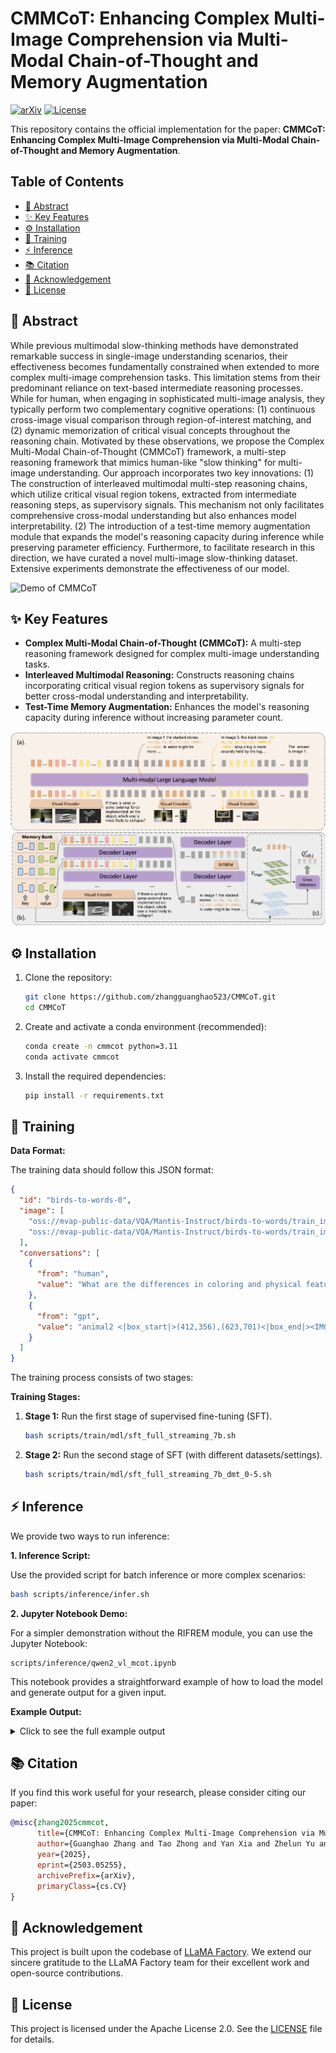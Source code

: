 # CMMCoT: Enhancing Complex Multi-Image Comprehension via Multi-Modal Chain-of-Thought and Memory Augmentation

[![arXiv](https://img.shields.io/badge/arXiv-2503.05255-b31b1b.svg)](https://arxiv.org/abs/2503.05255)
[![License](https://img.shields.io/badge/License-Apache_2.0-blue.svg)](LICENSE)

This repository contains the official implementation for the paper: **CMMCoT: Enhancing Complex Multi-Image Comprehension via Multi-Modal Chain-of-Thought and Memory Augmentation**.

## Table of Contents
- [📜 Abstract](#abstract)
- [✨ Key Features](#key-features)
- [⚙️ Installation](#installation)
- [🚀 Training](#training)
- [⚡ Inference](#inference)
- [📚 Citation](#citation)
- [🙏 Acknowledgement](#acknowledgement)
- [📝 License](#license)

## 📜 Abstract

While previous multimodal slow-thinking methods have demonstrated remarkable success in single-image understanding scenarios, their effectiveness becomes fundamentally constrained when extended to more complex multi-image comprehension tasks. This limitation stems from their predominant reliance on text-based intermediate reasoning processes. While for human, when engaging in sophisticated multi-image analysis, they typically perform two complementary cognitive operations: (1) continuous cross-image visual comparison through region-of-interest matching, and (2) dynamic memorization of critical visual concepts throughout the reasoning chain. Motivated by these observations, we propose the Complex Multi-Modal Chain-of-Thought (CMMCoT) framework, a multi-step reasoning framework that mimics human-like "slow thinking" for multi-image understanding. Our approach incorporates two key innovations: (1) The construction of interleaved multimodal multi-step reasoning chains, which utilize critical visual region tokens, extracted from intermediate reasoning steps, as supervisory signals. This mechanism not only facilitates comprehensive cross-modal understanding but also enhances model interpretability. (2) The introduction of a test-time memory augmentation module that expands the model's reasoning capacity during inference while preserving parameter efficiency. Furthermore, to facilitate research in this direction, we have curated a novel multi-image slow-thinking dataset. Extensive experiments demonstrate the effectiveness of our model.

![Demo of CMMCoT](assets/demo.png)


## ✨ Key Features

*   **Complex Multi-Modal Chain-of-Thought (CMMCoT):** A multi-step reasoning framework designed for complex multi-image understanding tasks.
*   **Interleaved Multimodal Reasoning:** Constructs reasoning chains incorporating critical visual region tokens as supervisory signals for better cross-modal understanding and interpretability.
*   **Test-Time Memory Augmentation:** Enhances the model's reasoning capacity during inference without increasing parameter count.

![CMMCoT Model Architecture](assets/overview.png)

## ⚙️ Installation

1.  Clone the repository:
    ```bash
    git clone https://github.com/zhangguanghao523/CMMCoT.git
    cd CMMCoT
    ```
2.  Create and activate a conda environment (recommended):
    ```bash
    conda create -n cmmcot python=3.11
    conda activate cmmcot
    ```
3.  Install the required dependencies:
    ```bash
    pip install -r requirements.txt
    ```

## 🚀 Training


**Data Format:**

The training data should follow this JSON format:

```json
{
  "id": "birds-to-words-0",
  "image": [
    "oss://mvap-public-data/VQA/Mantis-Instruct/birds-to-words/train_images/1724336.jpg",
    "oss://mvap-public-data/VQA/Mantis-Instruct/birds-to-words/train_images/6741766.jpg"
  ],
  "conversations": [
    {
      "from": "human",
      "value": "What are the differences in coloring and physical features between animal1 and animal2 in the bird images?<image> <image>"
    },
    {
      "from": "gpt",
      "value": "animal2 <|box_start|>(412,356),(623,701)<|box_end|><IMG>1</IMG><image> has more vivid coloring, particularly with the yellow on the chest and the red on the head. animal1 <|box_start|>(298,245),(512,847)<|box_end|><IMG>0</IMG><image> has more white coloration and appears to have a longer and sharper beak."
    }
  ]
}
```



The training process consists of two stages:

**Training Stages:**

1.  **Stage 1:** Run the first stage of supervised fine-tuning (SFT).
    ```bash
    bash scripts/train/mdl/sft_full_streaming_7b.sh
    ```
 

2.  **Stage 2:** Run the second stage of SFT (with different datasets/settings).
    ```bash
    bash scripts/train/mdl/sft_full_streaming_7b_dmt_0-5.sh
    ```

## ⚡ Inference

We provide two ways to run inference:

**1. Inference Script:**

Use the provided script for batch inference or more complex scenarios:

```bash
bash scripts/inference/infer.sh
```

**2. Jupyter Notebook Demo:**

For a simpler demonstration without the RIFREM module, you can use the Jupyter Notebook:

```
scripts/inference/qwen2_vl_mcot.ipynb
```
This notebook provides a straightforward example of how to load the model and generate output for a given input.

**Example Output:**

<details>
<summary>Click to see the full example output</summary>

Here is an example of the model's output format, including generated text and bounding box information:

```
'In image 1, the balanced stones <|box_start|>(408,135),(672,792)<|box_end|><IMG>0</IMG><|vision_start|><|image_pad|><|image_pad|><|image_pad|><|image_pad|><|image_pad|><|image_pad|><|image_pad|><|image_pad|><|image_pad|><|image_pad|><|image_pad|><|image_pad|><|image_pad|><|image_pad|><|image_pad|><|image_pad|><|image_pad|><|image_pad|><|image_pad|><|image_pad|><|image_pad|><|image_pad|><|image_pad|><|image_pad|><|image_pad|><|image_pad|><|image_pad|><|image_pad|><|image_pad|><|image_pad|><|image_pad|><|image_pad|><|image_pad|><|image_pad|><|image_pad|><|image_pad|><|image_pad|><|image_pad|><|image_pad|><|image_pad|><|image_pad|><|image_pad|><|image_pad|><|image_pad|><|image_pad|><|image_pad|><|image_pad|><|image_pad|><|image_pad|><|image_pad|><|image_pad|><|image_pad|><|image_pad|><|image_pad|><|image_pad|><|image_pad|><|image_pad|><|image_pad|><|image_pad|><|image_pad|><|image_pad|><|image_pad|><|image_pad|><|image_pad|><|image_pad|><|image_pad|><|image_pad|><|image_pad|><|image_pad|><|image_pad|><|image_pad|><|image_pad|><|image_pad|><|image_pad|><|image_pad|><|image_pad|><|image_pad|><|image_pad|><|image_pad|><|image_pad|><|image_pad|><|image_pad|><|image_pad|><|image_pad|><|image_pad|><|image_pad|><|image_pad|><|image_pad|><|image_pad|><|image_pad|><|image_pad|><|image_pad|><|image_pad|><|image_pad|><|image_pad|><|image_pad|><|image_pad|><|image_pad|><|image_pad|><|image_pad|><|image_pad|><|image_pad|><|image_pad|><|image_pad|><|image_pad|><|image_pad|><|image_pad|><|image_pad|><|image_pad|><|image_pad|><|image_pad|><|image_pad|><|image_pad|><|image_pad|><|image_pad|><|image_pad|><|image_pad|><|image_pad|><|image_pad|><|image_pad|><|image_pad|><|image_pad|><|image_pad|><|image_pad|><|image_pad|><|image_pad|><|image_pad|><|image_pad|><|image_pad|><|image_pad|><|image_pad|><|image_pad|><|image_pad|><|image_pad|><|image_pad|><|image_pad|><|image_pad|><|image_pad|><|image_pad|><|image_pad|><|image_pad|><|image_pad|><|image_pad|><|image_pad|><|image_pad|><|image_pad|><|image_pad|><|image_pad|><|image_pad|><|image_pad|><|image_pad|><|image_pad|><|image_pad|><|image_pad|><|image_pad|><|image_pad|><|image_pad|><|image_pad|><|image_pad|><|image_pad|><|image_pad|><|image_pad|><|image_pad|><|image_pad|><|image_pad|><|image_pad|><|image_pad|><|image_pad|><|image_pad|><|image_pad|><|image_pad|><|image_pad|><|image_pad|><|image_pad|><|image_pad|><|image_pad|><|image_pad|><|image_pad|><|image_pad|><|image_pad|><|image_pad|><|image_pad|><|image_pad|><|image_pad|><|image_pad|><|image_pad|><|image_pad|><|image_pad|><|image_pad|><|image_pad|><|image_pad|><|image_pad|><|image_pad|><|image_pad|><|image_pad|><|image_pad|><|image_pad|><|image_pad|><|image_pad|><|image_pad|><|image_pad|><|image_pad|><|image_pad|><|image_pad|><|image_pad|><|image_pad|><|image_pad|><|image_pad|><|image_pad|><|image_pad|><|image_pad|><|image_pad|><|image_pad|><|image_pad|><|image_pad|><|image_pad|><|image_pad|><|image_pad|><|image_pad|><|image_pad|><|image_pad|><|image_pad|><|image_pad|><|image_pad|><|image_pad|><|image_pad|><|image_pad|><|image_pad|><|image_pad|><|image_pad|><|image_pad|><|image_pad|><|image_pad|><|image_pad|><|image_pad|><|image_pad|><|image_pad|><|image_pad|><|image_pad|><|image_pad|><|vision_end|> are placed on water, which adds an element of instability due to potential movement or disturbance by wind. Image 2 shows stones <|box_start|>(198,334),(765,765)<|box_end|><IMG>1</IMG><|vision_start|><|image_pad|><|image_pad|><|image_pad|><|image_pad|><|image_pad|><|image_pad|><|image_pad|><|image_pad|><|image_pad|><|image_pad|><|image_pad|><|image_pad|><|image_pad|><|image_pad|><|image_pad|><|image_pad|><|image_pad|><|image_pad|><|image_pad|><|image_pad|><|image_pad|><|image_pad|><|image_pad|><|image_pad|><|image_pad|><|image_pad|><|image_pad|><|image_pad|><|image_pad|><|image_pad|><|image_pad|><|image_pad|><|image_pad|><|image_pad|><|image_pad|><|image_pad|><|image_pad|><|image_pad|><|image_pad|><|image_pad|><|image_pad|><|image_pad|><|image_pad|><|image_pad|><|image_pad|><|image_pad|><|image_pad|><|image_pad|><|image_pad|><|image_pad|><|image_pad|><|image_pad|><|image_pad|><|image_pad|><|image_pad|><|image_pad|><|image_pad|><|image_pad|><|image_pad|><|image_pad|><|image_pad|><|image_pad|><|image_pad|><|image_pad|><|image_pad|><|image_pad|><|image_pad|><|image_pad|><|image_pad|><|image_pad|><|image_pad|><|image_pad|><|image_pad|><|image_pad|><|image_pad|><|image_pad|><|image_pad|><|image_pad|><|image_pad|><|image_pad|><|image_pad|><|image_pad|><|image_pad|><|image_pad|><|image_pad|><|image_pad|><|image_pad|><|image_pad|><|image_pad|><|image_pad|><|image_pad|><|image_pad|><|image_pad|><|image_pad|><|image_pad|><|image_pad|><|image_pad|><|image_pad|><|image_pad|><|image_pad|><|image_pad|><|image_pad|><|image_pad|><|image_pad|><|image_pad|><|image_pad|><|image_pad|><|image_pad|><|image_pad|><|image_pad|><|image_pad|><|image_pad|><|image_pad|><|image_pad|><|image_pad|><|image_pad|><|image_pad|><|image_pad|><|image_pad|><|image_pad|><|image_pad|><|image_pad|><|image_pad|><|image_pad|><|image_pad|><|image_pad|><|image_pad|><|image_pad|><|image_pad|><|image_pad|><|image_pad|><|image_pad|><|image_pad|><|image_pad|><|image_pad|><|image_pad|><|image_pad|><|image_pad|><|image_pad|><|image_pad|><|image_pad|><|image_pad|><|image_pad|><|image_pad|><|image_pad|><|image_pad|><|image_pad|><|image_pad|><|image_pad|><|image_pad|><|image_pad|><|image_pad|><|image_pad|><|image_pad|><|image_pad|><|image_pad|><|image_pad|><|image_pad|><|image_pad|><|image_pad|><|image_pad|><|image_pad|><|image_pad|><|image_pad|><|image_pad|><|image_pad|><|image_pad|><|image_pad|><|image_pad|><|image_pad|><|image_pad|><|image_pad|><|image_pad|><|image_pad|><|image_pad|><|image_pad|><|image_pad|><|image_pad|><|image_pad|><|image_pad|><|image_pad|><|image_pad|><|image_pad|><|image_pad|><|image_pad|><|image_pad|><|image_pad|><|image_pad|><|image_pad|><|image_pad|><|image_pad|><|image_pad|><|image_pad|><|image_pad|><|image_pad|><|image_pad|><|image_pad|><|image_pad|><|image_pad|><|image_pad|><|image_pad|><|image_pad|><|image_pad|><|image_pad|><|image_pad|><|image_pad|><|image_pad|><|image_pad|><|image_pad|><|image_pad|><|image_pad|><|image_pad|><|image_pad|><|image_pad|><|image_pad|><|image_pad|><|image_pad|><|image_pad|><|image_pad|><|image_pad|><|image_pad|><|image_pad|><|image_pad|><|image_pad|><|image_pad|><|image_pad|><|image_pad|><|image_pad|><|image_pad|><|image_pad|><|image_pad|><|image_pad|><|image_pad|><|image_pad|><|image_pad|><|image_pad|><|image_pad|><|image_pad|><|image_pad|><|image_pad|><|image_pad|><|image_pad|><|vision_end|> stacked firmly on a stable surface. Image 3 has a large stone <|box_start|>(180,90),(730,530)<|box_end|><IMG>2</IMG><|vision_start|><|image_pad|><|image_pad|><|image_pad|><|image_pad|><|image_pad|><|image_pad|><|image_pad|><|image_pad|><|image_pad|><|image_pad|><|image_pad|><|image_pad|><|image_pad|><|image_pad|><|image_pad|><|image_pad|><|image_pad|><|image_pad|><|image_pad|><|image_pad|><|image_pad|><|image_pad|><|image_pad|><|image_pad|><|image_pad|><|image_pad|><|image_pad|><|image_pad|><|image_pad|><|image_pad|><|image_pad|><|image_pad|><|image_pad|><|image_pad|><|image_pad|><|image_pad|><|image_pad|><|image_pad|><|image_pad|><|image_pad|><|image_pad|><|image_pad|><|image_pad|><|image_pad|><|image_pad|><|image_pad|><|image_pad|><|image_pad|><|image_pad|><|image_pad|><|image_pad|><|image_pad|><|image_pad|><|image_pad|><|image_pad|><|image_pad|><|image_pad|><|image_pad|><|image_pad|><|image_pad|><|image_pad|><|image_pad|><|image_pad|><|image_pad|><|image_pad|><|image_pad|><|image_pad|><|image_pad|><|image_pad|><|image_pad|><|image_pad|><|image_pad|><|image_pad|><|image_pad|><|image_pad|><|image_pad|><|image_pad|><|image_pad|><|image_pad|><|image_pad|><|image_pad|><|image_pad|><|image_pad|><|image_pad|><|image_pad|><|image_pad|><|image_pad|><|image_pad|><|image_pad|><|image_pad|><|image_pad|><|image_pad|><|image_pad|><|image_pad|><|image_pad|><|image_pad|><|image_pad|><|image_pad|><|image_pad|><|image_pad|><|image_pad|><|image_pad|><|image_pad|><|image_pad|><|image_pad|><|image_pad|><|image_pad|><|image_pad|><|image_pad|><|image_pad|><|image_pad|><|image_pad|><|image_pad|><|image_pad|><|image_pad|><|image_pad|><|image_pad|><|image_pad|><|image_pad|><|image_pad|><|image_pad|><|image_pad|><|image_pad|><|image_pad|><|image_pad|><|image_pad|><|image_pad|><|image_pad|><|image_pad|><|image_pad|><|image_pad|><|image_pad|><|image_pad|><|image_pad|><|image_pad|><|image_pad|><|image_pad|><|image_pad|><|image_pad|><|image_pad|><|image_pad|><|image_pad|><|image_pad|><|image_pad|><|image_pad|><|image_pad|><|image_pad|><|image_pad|><|image_pad|><|image_pad|><|image_pad|><|image_pad|><|image_pad|><|image_pad|><|image_pad|><|image_pad|><|image_pad|><|image_pad|><|image_pad|><|image_pad|><|image_pad|><|image_pad|><|image_pad|><|image_pad|><|image_pad|><|image_pad|><|image_pad|><|image_pad|><|image_pad|><|image_pad|><|image_pad|><|image_pad|><|image_pad|><|image_pad|><|image_pad|><|image_pad|><|image_pad|><|image_pad|><|image_pad|><|image_pad|><|image_pad|><|image_pad|><|image_pad|><|image_pad|><|image_pad|><|image_pad|><|image_pad|><|image_pad|><|image_pad|><|image_pad|><|image_pad|><|image_pad|><|image_pad|><|image_pad|><|image_pad|><|image_pad|><|image_pad|><|image_pad|><|image_pad|><|image_pad|><|image_pad|><|image_pad|><|image_pad|><|image_pad|><|image_pad|><|image_pad|><|image_pad|><|image_pad|><|image_pad|><|image_pad|><|image_pad|><|image_pad|><|image_pad|><|image_pad|><|image_pad|><|image_pad|><|image_pad|><|image_pad|><|image_pad|><|image_pad|><|image_pad|><|image_pad|><|image_pad|><|image_pad|><|image_pad|><|image_pad|><|image_pad|><|image_pad|><|image_pad|><|image_pad|><|image_pad|><|vision_end|> balanced on a wooden stump <|box_start|>(210,420),(850,990)<|box_end|><IMG>2</IMG><|vision_start|><|image_pad|><|image_pad|><|image_pad|><|image_pad|><|image_pad|><|image_pad|><|image_pad|><|image_pad|><|image_pad|><|image_pad|><|image_pad|><|image_pad|><|image_pad|><|image_pad|><|image_pad|><|image_pad|><|image_pad|><|image_pad|><|image_pad|><|image_pad|><|image_pad|><|image_pad|><|image_pad|><|image_pad|><|image_pad|><|image_pad|><|image_pad|><|image_pad|><|image_pad|><|image_pad|><|image_pad|><|image_pad|><|image_pad|><|image_pad|><|image_pad|><|image_pad|><|image_pad|><|image_pad|><|image_pad|><|image_pad|><|image_pad|><|image_pad|><|image_pad|><|image_pad|><|image_pad|><|image_pad|><|image_pad|><|image_pad|><|image_pad|><|image_pad|><|image_pad|><|image_pad|><|image_pad|><|image_pad|><|image_pad|><|image_pad|><|image_pad|><|image_pad|><|image_pad|><|image_pad|><|image_pad|><|image_pad|><|image_pad|><|image_pad|><|image_pad|><|image_pad|><|image_pad|><|image_pad|><|image_pad|><|image_pad|><|image_pad|><|image_pad|><|image_pad|><|image_pad|><|image_pad|><|image_pad|><|image_pad|><|image_pad|><|image_pad|><|image_pad|><|image_pad|><|image_pad|><|image_pad|><|image_pad|><|image_pad|><|image_pad|><|image_pad|><|image_pad|><|image_pad|><|image_pad|><|image_pad|><|image_pad|><|image_pad|><|image_pad|><|image_pad|><|image_pad|><|image_pad|><|image_pad|><|image_pad|><|image_pad|><|image_pad|><|image_pad|><|image_pad|><|image_pad|><|image_pad|><|image_pad|><|image_pad|><|image_pad|><|image_pad|><|image_pad|><|image_pad|><|image_pad|><|image_pad|><|image_pad|><|image_pad|><|image_pad|><|image_pad|><|image_pad|><|image_pad|><|image_pad|><|image_pad|><|image_pad|><|image_pad|><|image_pad|><|image_pad|><|image_pad|><|image_pad|><|image_pad|><|image_pad|><|image_pad|><|image_pad|><|image_pad|><|image_pad|><|image_pad|><|image_pad|><|image_pad|><|image_pad|><|image_pad|><|image_pad|><|image_pad|><|image_pad|><|image_pad|><|image_pad|><|image_pad|><|image_pad|><|image_pad|><|image_pad|><|image_pad|><|image_pad|><|image_pad|><|image_pad|><|image_pad|><|image_pad|><|image_pad|><|image_pad|><|image_pad|><|image_pad|><|image_pad|><|image_pad|><|image_pad|><|image_pad|><|image_pad|><|image_pad|><|image_pad|><|image_pad|><|image_pad|><|image_pad|><|image_pad|><|image_pad|><|image_pad|><|image_pad|><|image_pad|><|image_pad|><|image_pad|><|image_pad|><|image_pad|><|image_pad|><|image_pad|><|image_pad|><|image_pad|><|image_pad|><|image_pad|><|image_pad|><|image_pad|><|image_pad|><|image_pad|><|image_pad|><|image_pad|><|image_pad|><|image_pad|><|image_pad|><|image_pad|><|image_pad|><|image_pad|><|image_pad|><|image_pad|><|image_pad|><|image_pad|><|image_pad|><|image_pad|><|image_pad|><|image_pad|><|image_pad|><|image_pad|><|image_pad|><|image_pad|><|image_pad|><|image_pad|><|image_pad|><|image_pad|><|image_pad|><|image_pad|><|image_pad|><|image_pad|><|image_pad|><|image_pad|><|image_pad|><|image_pad|><|image_pad|><|image_pad|><|image_pad|><|image_pad|><|image_pad|><|image_pad|><|image_pad|><|image_pad|><|image_pad|><|image_pad|><|image_pad|><|image_pad|><|image_pad|><|image_pad|><|image_pad|><|image_pad|><|image_pad|><|image_pad|><|image_pad|><|image_pad|><|image_pad|><|image_pad|><|vision_end|>. The wind or external force would more easily disrupt the water and thus the stones in image 1, making it more likely to collapse. Therefore, the answer is A.<|im_end|>'
```
*(Note: The `<|vision_start|>...<|vision_end|>` blocks contain internal visual representations.)*

</details>

## 📚 Citation

If you find this work useful for your research, please consider citing our paper:

```bibtex
@misc{zhang2025cmmcot,
      title={CMMCoT: Enhancing Complex Multi-Image Comprehension via Multi-Modal Chain-of-Thought and Memory Augmentation},
      author={Guanghao Zhang and Tao Zhong and Yan Xia and Zhelun Yu and Haoyuan Li and Wanggui He and Fangxun Shu and Mushui Liu and Dong She and Yi Wang and Hao Jiang},
      year={2025},
      eprint={2503.05255},
      archivePrefix={arXiv},
      primaryClass={cs.CV}
}
```

## 🙏 Acknowledgement

This project is built upon the codebase of [LLaMA Factory](https://github.com/hiyouga/LLaMA-Factory). We extend our sincere gratitude to the LLaMA Factory team for their excellent work and open-source contributions.

## 📝 License

This project is licensed under the Apache License 2.0. See the [LICENSE](LICENSE) file for details. 